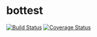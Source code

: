 # bottest
[![Build Status](https://secure.travis-ci.org/bernix01/bottest.png?branch=master)](https://travis-ci.org/bernix01/bottest)
[![Coverage Status](https://coveralls.io/repos/bernix01/bottest/badge.svg?branch=master)](https://coveralls.io/r/bernix01/bottest/?branch=master)
